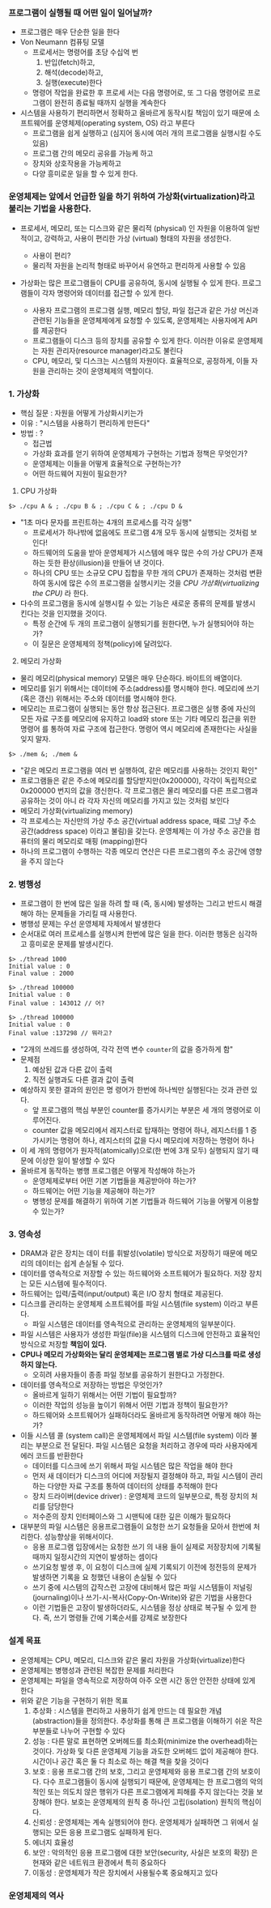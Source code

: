 ### 프로그램이 실행될 때 어떤 일이 일어날까?

- 프로그램은 매우 단순한 일을 한다
- Von Neumann 컴퓨팅 모델
  - 프로세서는 명령어를 초당 수십억 번
    1.  반입(fetch)하고,
    2.  해석(decode)하고,
    3.  실행(execute)한다
  - 명령어 작업을 완료한 후 프로세 서는 다음 명령어로, 또 그 다음 명령어로 프로그램이 완전히 종료될 때까지 실행을 계속한다
- 시스템을 사용하기 편리하면서 정확하고 올바르게 동작시킬 책임이 있기 때문에 소프트웨어를 운영체제(operating system, OS) 라고 부른다
  - 프로그램을 쉽게 실행하고 (심지어 동시에 여러 개의 프로그램을 실행시킬 수도 있음)
  - 프로그램 간의 메모리 공유를 가능케 하고
  - 장치와 상호작용을 가능케하고
  - 다양 흥미로운 일을 할 수 있게 한다.

### 운영체제는 앞에서 언급한 일을 하기 위하여 가상화(virtualization)라고 불리는 기법을 사용한다.

- 프로세서, 메모리, 또는 디스크와 같은 물리적 (physical) 인 자원을 이용하여 일반적이고, 강력하고, 사용이 편리한 가상 (virtual) 형태의 자원을 생성한다.
  - 사용이 편리?
  - 물리적 자원을 논리적 형태로 바꾸어서 유연하고 편리하게 사용할 수 있음
- 가상화는 많은 프로그램들이 CPU를 공유하여, 동시에 실행될 수 있게 한다. 프로그램들이 각자 명령어와 데이터를 접근할 수 있게 한다.

  - 사용자 프로그램의 프로그램 실행, 메모리 할당, 파일 접근과 같은 가상 머신과 관련된 기능들을 운영체제에게 요청할 수 있도록, 운영체제는 사용자에게 API를 제공한다
  - 프로그램들이 디스크 등의 장치를 공유할 수 있게 한다. 이러한 이유로 운영체제는 자원 관리자(resource manager)라고도 불린다
  - CPU, 메모리, 및 디스크는 시스템의 자원이다. 효율적으로, 공정하게, 이들 자원을 관리하는 것이 운영체제의 역할이다.

### 1. 가상화

- 핵심 질문 : 자원을 어떻게 가상화시키는가
- 이유 : "시스템을 사용하기 편리하게 만든다"
- 방법 : ?
  - 접근법
  - 가상화 효과를 얻기 위하여 운영체제가 구현하는 기법과 정책은 무엇인가?
  - 운영체제는 이들을 어떻게 효율적으로 구현하는가?
  - 어떤 하드웨어 지원이 필요한가?

1. CPU 가상화

```shell
$> ./cpu A & ; ./cpu B & ; ./cpu C & ; ./cpu D &
```

- "1초 마다 문자를 프린트하는 4개의 프로세스를 각각 실행"
  - 프로세서가 하나밖에 없음에도 프로그램 4개 모두 동시에 실행되는 것처럼 보인다!
  - 하드웨어의 도움을 받아 운영체제가 시스템에 매우 많은 수의 가상 CPU가 존재하는 듯한 환상(illusion)을 만들어 낸 것이다.
  - 하나의 CPU 또는 소규모 CPU 집합을 무한 개의 CPU가 존재하는 것처럼 변환하여 동시에 많은 수의 프로그램을 실행시키는 것을 _CPU 가상화(virtualizing the CPU)_ 라 한다.
- 다수의 프로그램을 동시에 실행시킬 수 있는 기능은 새로운 종류의 문제를 발생시 킨다는 것을 인지했을 것이다.
  - 특정 순간에 두 개의 프로그램이 실행되기를 원한다면, 누가 실행되어야 하는가?
  - 이 질문은 운영체제의 정책(policy)에 달려있다.

2. 메모리 가상화

- 물리 메모리(physical memory) 모델은 매우 단순하다. 바이트의 배열이다.
- 메모리를 읽기 위해서는 데이터에 주소(address)를 명시해야 한다. 메모리에 쓰기 (혹은 갱신) 위해서는 주소와 데이터를 명시해야 한다.
- 메모리는 프로그램이 실행되는 동안 항상 접근된다. 프로그램은 실행 중에 자신의 모든 자료 구조를 메모리에 유지하고 load와 store 또는 기타 메모리 접근을 위한 명령어 를 통하여 자료 구조에 접근한다. 명령어 역시 메모리에 존재한다는 사실을 잊지 말자.

```shell
$> ./mem &; ./mem &
```

- "같은 메모리 프로그램을 여러 번 실행하여, 같은 메모리를 사용하는 것인지 확인"
- 프로그램들은 같은 주소에 메모리를 할당받지만(0x200000), 각각이 독립적으로 0x200000 번지의 값을 갱신한다. 각 프로그램은 물리 메모리를 다른 프로그램과 공유하는 것이 아니 라 각자 자신의 메모리를 가지고 있는 것처럼 보인다
- 메모리 가상화(virtualizing memory)
- 각 프로세스는 자신만의 가상 주소 공간(virtual address space, 때로 그냥 주소 공간(address space) 이라고 불림)을 갖는다. 운영체제는 이 가상 주소 공간을 컴퓨터의 물리 메모리로 매핑 (mapping)한다
- 하나의 프로그램이 수행하는 각종 메모리 연산은 다른 프로그램의 주소 공간에 영향을 주지 않는다

### 2. 병행성

- 프로그램이 한 번에 많은 일을 하려 할 때 (즉, 동시에) 발생하는 그리고 반드시 해결해야 하는 문제들을 가리킬 때 사용한다.
- 병행성 문제는 우선 운영체제 자체에서 발생한다
- 순서대로 여러 프로세스를 실행시켜 한번에 많은 일을 한다. 이러한 행동은 심각하고 흥미로운 문제를 발생시킨다.

```shell
$> ./thread 1000
Initial value : 0
Final value : 2000

$> ./thread 100000
Initial value : 0
Final value : 143012 // 어?

$> ./thread 100000
Initial value : 0
Final value :137298 // 뭐라고?
```

- "2개의 쓰레드를 생성하여, 각각 전역 변수 `counter`의 값을 증가하게 함"
- 문제점
  1.  예상된 값과 다른 값이 출력
  2.  직전 실행과도 다른 결과 값이 출력
- 예상하지 못한 결과의 원인은 명 령어가 한번에 하나씩만 실행된다는 것과 관련 있다.
  - 앞 프로그램의 핵심 부분인 counter를 증가시키는 부분은 세 개의 명령어로 이루어진다.
  - counter 값을 메모리에서 레지스터로 탑재하는 명령어 하나, 레지스터를 1 증가시키는 명령어 하나, 레지스터의 값을 다시 메모리에 저장하는 명령어 하나
- 이 세 개의 명령어가 원자적(atomically)으로(한 번에 3개 모두) 실행되지 않기 때문에 이상한 일이 발생할 수 있다
- 올바르게 동작하는 병행 프로그램은 어떻게 작성해야 하는가
  - 운영체제로부터 어떤 기본 기법들을 제공받아야 하는가?
  - 하드웨어는 어떤 기능을 제공해야 하는가?
  - 병행성 문제를 해결하기 위하여 기본 기법들과 하드웨어 기능을 어떻게 이용할 수 있는가?

### 3. 영속성

- DRAM과 같은 장치는 데이 터를 휘발성(volatile) 방식으로 저장하기 때문에 메모리의 데이터는 쉽게 손실될 수 있다.
- 데이터를 영속적으로 저장할 수 있는 하드웨어와 소프트웨어가 필요하다. 저장 장치는 모든 시스템에 필수적이다.
- 하드웨어는 입력/출력(input/output) 혹은 I/O 장치 형태로 제공된다.
- 디스크를 관리하는 운영체제 소프트웨어를 파일 시스템(file system) 이라고 부른다.
  - 파일 시스템은 데이터를 영속적으로 관리하는 운영체제의 일부분이다.
- 파일 시스템은 사용자가 생성한 파일(file)을 시스템의 디스크에 안전하고 효율적인 방식으로 저장할 **책임이 있다.**
- **CPU나 메모리 가상화와는 달리 운영체제는 프로그램 별로 가상 디스크를 따로 생성하지 않는다.**
  - 오히려 사용자들이 종종 파일 정보를 공유하기 원한다고 가정한다.
- 데이터를 영속적으로 저장하는 방법은 무엇인가?
  - 올바르게 일하기 위해서는 어떤 기법이 필요할까?
  - 이러한 작업의 성능을 높이기 위해서 어떤 기법과 정책이 필요한가?
  - 하드웨어와 소프트웨어가 실패하더라도 올바르게 동작하려면 어떻게 해야 하는가?
- 이들 시스템 콜 (system call)은 운영체제에서 파일 시스템(file system) 이라 불리는 부분으로 전 달된다. 파일 시스템은 요청을 처리하고 경우에 따라 사용자에게 에러 코드를 반환한다
  - 데이터를 디스크에 쓰기 위해서 파일 시스템은 많은 작업을 해야 한다
  - 먼저 새 데이터가 디스크의 어디에 저장될지 결정해야 하고, 파일 시스템이 관리하는 다양한 자료 구조를 통하여 데이터의 상태를 추적해야 한다
  - 장치 드라이버(device driver) : 운영체제 코드의 일부분으로, 특정 장치의 처리를 담당한다
  - 저수준의 장치 인터페이스와 그 시맨틱에 대한 깊은 이해가 필요하다
- 대부분의 파일 시스템은 응용프로그램들이 요청한 쓰기 요청들을 모아서 한번에 처리한다. 성능향상을 위해서이다.
  - 응용 프로그램 입장에서는 요청한 쓰기 의 내용 들이 실제로 저장장치에 기록될 때까지 일정시간의 지연이 발생하는 셈이다
  - 쓰기요청 발생 후, 이 요청이 디스크에 실제 기록되기 이전에 정전등의 문제가 발생하면 기록을 요 청했던 내용이 손실될 수 있다
  - 쓰기 중에 시스템의 갑작스런 고장에 대비해서 많은 파일 시스템들이 저널링(journaling)이나 쓰기-시-복사(Copy-On-Write)와 같은 기법을 사용한다
  - 이런 기법들은 고장이 발생하더라도, 시스템을 정상 상태로 복구될 수 있게 한다. 즉, 쓰기 명령들 간에 기록순서를 강제로 보장한다

### 설계 목표

- 운영체제는 CPU, 메모리, 디스크와 같은 물리 자원을 가상화(virtualize)한다
- 운영체제는 병행성과 관련된 복잡한 문제를 처리한다
- 운영체제는 파일을 영속적으로 저장하여 아주 오랜 시간 동안 안전한 상태에 있게 한다
- 위와 같은 기능을 구현하기 위한 목표
  1. 추상화 : 시스템을 편리하고 사용하기 쉽게 만드는 데 필요한 개념(abstraction)들을 정의한다. 추상화를 통해 큰 프로그램을 이해하기 쉬운 작은 부분들로 나누어 구현할 수 있다
  2. 성능 : 다른 말로 표현하면 오버헤드를 최소화(minimize the overhead)하는 것이다. 가상화 및 다른 운영체제 기능을 과도한 오버헤드 없이 제공해야 한다. 시간이나 공간 혹은 둘 다 최소로 하는 해결 책을 찾을 것이다
  3. 보호 : 응용 프로그램 간의 보호, 그리고 운영체제와 응용 프로그램 간의 보호이다. 다수 프로그램들이 동시에 실행되기 때문에, 운영체제는 한 프로그램의 악의 적인 또는 의도치 않은 행위가 다른 프로그램에게 피해를 주지 않는다는 것을 보장해야 한다. 보호는 운영체제의 원칙 중 하나인 고립(isolation) 원칙의 핵심이다.
  4. 신뢰성 : 운영체제는 계속 실행되어야 한다. 운영체제가 실패하면 그 위에서 실행되는 모든 응용 프로그램도 실패하게 된다.
  5. 에너지 효율성
  6. 보안 : 악의적인 응용 프로그램에 대한 보안(security, 사실은 보호의 확장) 은 현재와 같은 네트워크 환경에서 특히 중요하다
  7. 이동성 : 운영체제가 작은 장치에서 사용될수록 중요해지고 있다

### 운영체제의 역사
